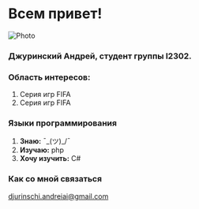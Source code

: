 # Всем привет!

![Photo](https://i.imgur.com/W3UrbsT.jpeg)

### Джуринский Андрей, студент группы I2302.

### Область интересов:
1. Серия игр FIFA
2. Серия игр FIFA

### Языки программирования
1. **Знаю:**   ¯\_(ツ)_/¯
2. **Изучаю:** php
3. **Хочу изучить:** C#

### Как со мной связаться
djurinschi.andreiai@gmail.com